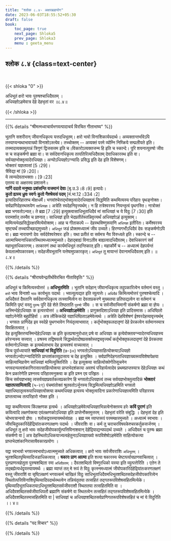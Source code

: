 ```yaml
---
title: "श्लोक ८.४- अक्षरब्रह्मयोग"
date: 2023-06-03T18:55:52+05:30
draft: false
book:
    toc_page: true
    next_page: Shloka5
    prev_page: Shloka3
    menu : geeta_menu
---
```




## श्लोक ८.४ {class=text-center}

<br/>

{{< shloka  "0"  >}}

अधिभूतं क्षरो भावः पुरुषश्चाधिदैवतम् ।  
अधियज्ञोऽहमेवात्र देहे देहभृतां वर ॥८.४॥

{{< /shloka >}}

---


{{% details "श्रीमत्मध्वाचार्यभगवत्पादाचर्य विरचित  गीताभाष्य" %}}

भूतानि सशरीरान् जीवानधिकृत्य यत्तदधिभूतम्। 
क्षरो भावो विनाशिकार्यपदार्थः। 
अव्यक्तान्तर्भावेऽपि तस्याप्यन्यथाभावाख्यो विनाशोऽस्त्येव। 
तच्चोक्तम् -- अव्यक्तं परमे व्योम्नि निष्क्रिये 
सम्प्रलीयते इति। तस्मादव्यक्तमुत्पन्नं त्रिगुणं 
द्विजसत्तम इति च।विकारोऽव्यक्तजन्म हि इति च 
स्कान्दे। पुरि शयनात्पुरुषो जीवः स च सङ्कर्षणो 
ब्रह्मा वा। स सर्वदेवानधिकृत्य तत्पतिरित्यधिदैवतम् 
देवाधिकारस्थ इति वा।सर्वयज्ञभोक्तृत्वादेरधियज्ञः। 
अन्योऽधियज्ञोऽग्न्यादिः प्रसिद्ध इति देह इति 
विशेषणम्।   
भोक्तारं यज्ञतपसां [5।29]।  
त्रैविद्या मां [9।20]।  
ये त्वन्यदेवताभक्ताः। [9।23]   
एतस्य वा अक्षरस्य प्रशासने ৷৷  
**गार्गि ददतो मनुष्याः प्रशंसन्ति यजमानं देवाः** 
[बृ.उ.3।8।9] इत्यादेः।  
**कुतो ह्यस्य ध्रुवः स्वर्गः कुतो नैश्श्रेयसं पदम्** [मं.भा.12।334।2]  
इत्यादिपरिहारश्च मोक्षधर्मे। 
भगवांश्चेत्तद्भोक्तृत्वादेरधियज्ञत्वं सिद्धमिति 
कथमित्यस्य परिहारः पृथङ्नोक्तः। 
सर्वप्राणिदेहस्थरूपेण `साधियज्ञः`। 
अत्रेति स्वदेहनिवृत्त्यर्थम्। न हि तत्रेश्वरस्य 
नियन्तृत्वं पृथगस्ति। नात्रोक्तं ब्रह्म 
भगवतोऽन्यत्। ते ब्रह्म [7।29] 
इत्युक्त्वासाधिभूताधिदैवं मां 
साधियज्ञं च ये विदुः [7।30] इति 
परामर्शात् तस्यैव च प्रश्नात्। 
साधियज्ञं इति 
भेदप्रतीतेस्तन्निवृत्त्यर्थं अधियज्ञोऽहं 
इत्युक्तम्।   
मामित्यभेदप्रसिद्धेरक्षरमित्येवोक्तम्। आह च 
गीताकल्पे -- देहस्थविष्णुरूपाणि `अधियज्ञ` इतीरितः। 
कर्मेश्वरस्य सृष्ट्यर्थं तच्चापीच्छाद्यमुच्यते। 
`अधिभूतं` जडं प्रोक्तमध्यात्मं जीव उच्यते। 
हिरण्यगर्भोऽधिदैवं देवः सङ्कर्षणोऽपि वा। 
ब्रह्म नारायणो देवः सर्वदेवेश्वरेश्वरः इति। 
यथा प्रतीतं वा सर्वमत्र नैव विरुध्यते इति। 
स्कान्दे च -- आत्माभिमानाधिकारस्थितमध्यात्ममुच्यते। 
देहाद्बाह्यं विनाऽतीव बाह्यत्वादधिदैवतम्। 
देवाधिकारगं सर्वं महाभूताधिकारगम्। 
तत्कारणं तथा कार्यमधिभूतं तदन्तिकात् इति। 
महाकौर्मे च -- अध्यात्मं देहपर्यन्तं 
केवलात्मोपकारकम्। सदेहजीवभूतानि यत्तेषामुपकारकृत्। 
`अधिभूतं` तु मायान्तं देवानामधिदैवतम् इति। ॥८.४॥

{{% /details %}}



{{% details "श्रीराघवेन्द्रतीर्थविरचित गीताविवृतिः" %}}

अधिभूतं च किमित्यस्योत्तरं ॥ **अधिभूतमिति** । 
भूतानि सदेहान्‌ जीवानधिकृत्य तदुपकारित्वेन 
वर्तमानं वस्तु । `क्षरो` भावः विनाशो `भावः`
कार्यभूतः पदार्थः । भवत्युत्पद्यत इति 
व्युत्पत्तेः। `अधिदैवं` किमित्यमोत्तरं
पुरुषश्चेत्यादि । अधिदैवतं दैवतानि 
सर्वदेवानधिकृत्य तत्स्वामित्वेन वा 
देवताप्रकरणे मुख्यतया प्रतिपाद्यत्वेन वा वर्तमानं 
च किमिति पृष्टं वस्तु `पुरुषः` पुरि देहे शेते 
तिष्ठताति `पुरुषो` जीवः । स च 
सर्वजीवाभिमानी संकर्षणो ब्रह्मा वा ज्ञेयः ।  
अस्मिन्देहेऽधियज्ञः क इत्यरयोत्तरं ॥ 
**अधियज्ञोऽहमेवेति** । 
प्रागुक्तदिशाऽधियज्ञ इति प्रादिसमासः।
अधिष्ठितो यज्ञोऽनेनेति बहुव्रीहिर्वा । 
अत्र लौकिकदेहे
यज्ञाधिष्ठिताऽहमेवेत्यर्थः । 
अत्रेति देहविशेषणं ईश्वरदेहव्यावृत्त्यर्थम्‌ ।
भगवतः प्राणिदेह इव स्वदेहे पुथगभावेन 
नियंतृत्वाभावात्‌ ।
कर्तृभोक्तृफलदातृणां देहे प्रेरकत्वेन 
वर्तमानस्यात्र विवक्षितत्वात्‌ ।   
देह इत्युक्तिरप्यस्मिन्देहेऽधियज्ञः क इति 
कृतप्रश्रानुरोधात्‌ प्रश्रे वा अधियज्ञः क
इत्येवोक्तावग्न्यादेरप्यधियज्ञस्य हरेरन्यस्य 
सत्त्वात्‌ । प्रश्रस्य तद्विषयत्वे
सिद्धार्थतादोषप्रसक्तेस्तद्व्यवृत्त्यर्थं 
कर्तृभोक्तृफलदातृणां देहे प्रेरकतया
वर्तमानोऽधियज्ञः क इत्यर्थलाभाय देह इत्यवश्यं 
वाच्यत्वात्‌ ।   
किंच पूर्वाध्यायांते **साधियज्ञं मां विदुरिति** 
(७-३०) भगवतोऽधियज्ञसाहित्योक्त्याऽधियज्ञो 
भगवतोऽन्योऽग्न्यादिरिति
प्राप्तशंकाव्युदासाय च देह इत्युक्तिः ।
सर्वप्राणिदेहगताधियज्ञाख्यरूपविशेषापेक्षया 
साहित्याभिप्रायेण साधियज्ञं 
मामित्युक्तिरिति । 
देह इत्युक्त्या साहित्योक्तेर्गतिसूचनेन
भगवदन्यत्वशंकानिरासात्साहित्योक्त्या 
प्राप्तभेदशंकाया अवश्यं परिहार्यत्वादेव
प्रथमप्राप्तस्यात्र देहेऽधियज्ञः कथं केन 
प्रकारेणेति प्रश्नस्य परिहारमनुक्त्वा
क इति प्रश्र्न एव परिहृतः ।  
किंच सर्वयज्ञभक्तृ त्वसर्वयज्ञप्रवर्तकत्वप्रकारेण
हि भगवतोऽधियज्ञत्वं तच्च सर्वयज्ञभोक्तुत्वादिकं 
**भोक्तारं यज्ञतपसामित्वादि** (५-२९) पंचमांतोक्तं 
श्रुतवतोऽर्जुनस्य सिद्धमित्यधियज्ञोऽहमिति भगवतो 
यज्ञाधिष्ठातृत्वरूपाधियज्ञत्वोक्त्या 
कथमधियज्ञ इत्यस्य भोक्तृत्वादिना 
प्रकारेणाधियज्ञत्वमिति परिहारस्य
प्राप्तत्वाच्च तत्परिहारो नोक्त इति ।   

यद्वा कथमित्यस्य किंलक्षणक
इत्वर्थः । 
अधियज्ञोऽहमेवेत्यधियज्ञाभिन्नत्वेनोक्तस्य हरेः 
**कविं पुराणं**
इति कवित्वादि लक्षणोक्त्या एवंलक्षणकोऽधियज्ञ 
इति प्राप्तेर्नोक्तमुत्तरम्‌ ।
देहभृतां वरेति संबुद्धिः । देहभृतां देह इति 
चोभयत्रान्वयो ज्ञेयः । 
श्लोकद्वयस्यायमर्थसंग्रहः । ब्रह्म मम व्याप्तरूपं 
परममक्षरमुच्यते । 
अध्यात्मं स्वभावः । 
जीवचिदुपकारिदेहेंद्रियांतःकरणलक्षणः पदार्थः ।
जीवराशिः वा। 
कर्म तु चराचरविषयकेश्चरकर्तुकसर्जनम्‌ । 
अधिभूतं तु क्षरो भावः
सदेहजीवोपकार्युत्त्पत्तिविनाशवान्‌ 
देहेंद्रियाद्यन्यपदार्थ उच्यते । अधिदैवतं
च पुरुषः ब्रह्मा संकर्षणो वा | 
अत्र देहस्थितोऽधिकयाज्यत्वहेतुनाऽधियज्ञाख्यो 
रूपविशेषोऽहमेवेति 
साहित्योकत्या प्राप्तभेदशंकानिरासायैवकारप्रयोगः ।  

यद्वा स्वभावो भगवत्स्वभावोऽध्यात्ममुच्यते 
अधिकत्वात्‌ । क्षरो भावः 
सर्वजीवराशिः `अधिभूतम्‌` । 
भूतशब्दितपृथिव्यादिजडाधिकत्वात्‌ । 
**षकारः प्राण आत्मा** इति शत्या षकारस्य 
चेष्टापर्यायप्राणवाचित्वात्‌ । 
पुरुप्राणत्वहेतुता पुरुषशब्दिता रमा `अधिदैवतम्‌` । 
दैवतशब्दितो विष्णुरधिको यस्या इति व्युत्पत्तेरिति 
। एतेन ते तद्बह्येत्यर्धद्वयस्यायमर्थः । 
ब्रह्मा व्याप्तं तत्‌ मे रूपं ते विदुः 
कृत्स्नमध्यात्मं जीवोपकारिदेहेद्रियांतःकरणलक्षणं 
वस्तु जीवराशिं वा सृष्टिलक्षणं भगवत्कर्म चाखिलं 
विदुः साधिभूताधिदैवमधिभूतशब्दितसदेहजीवोपकारित्वेन 
स्थितोत्पत्तिविनाशिपृथिव्यादिपदार्थस्थत्वेन 
तन्नियंतृतया तत्सहितं तद्गतरूपविशेषसहितमित्येके। 
पृथिव्यादिभूताधिकतयाऽधिभूतशब्दितसर्वजीवराशौ 
स्थिततया तत्सहितमिति वा । 
अधिदैवशब्दितसर्वजीवाधिपतौ ब्रह्माणि संकर्षणे वा 
स्थितत्वेन तत्सहितं तद्गतरूपविशेषसहितमित्येके । 
अधिदैवशब्दितरमासहितमिति वा | 
साधियज्ञं च अधियज्ञशब्दितसर्वप्राणिगतरूपविशेषसहितं
च मां ये विदुरिति ।। ४॥

{{% /details %}}



{{% details "पद विचार" %}}


{{% /details %}}
